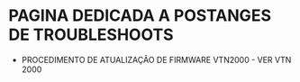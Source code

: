 # PAGINA DEDICADA A POSTANGES DE TROUBLESHOOTS
- PROCEDIMENTO DE ATUALIZAÇÃO DE FIRMWARE VTN2000 - VER VTN 2000
